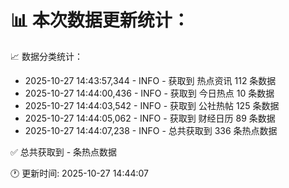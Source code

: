 📊 本次数据更新统计：
==========================

📈 数据分类统计：
- 2025-10-27 14:43:57,344 - INFO - 获取到 热点资讯 112 条数据
- 2025-10-27 14:44:00,436 - INFO - 获取到 今日热点 10 条数据
- 2025-10-27 14:44:03,542 - INFO - 获取到 公社热帖 125 条数据
- 2025-10-27 14:44:05,062 - INFO - 获取到 财经日历 89 条数据
- 2025-10-27 14:44:07,238 - INFO - 总共获取到 336 条热点数据

✅ 总共获取到 - 条热点数据

🕐 更新时间: 2025-10-27 14:44:07
